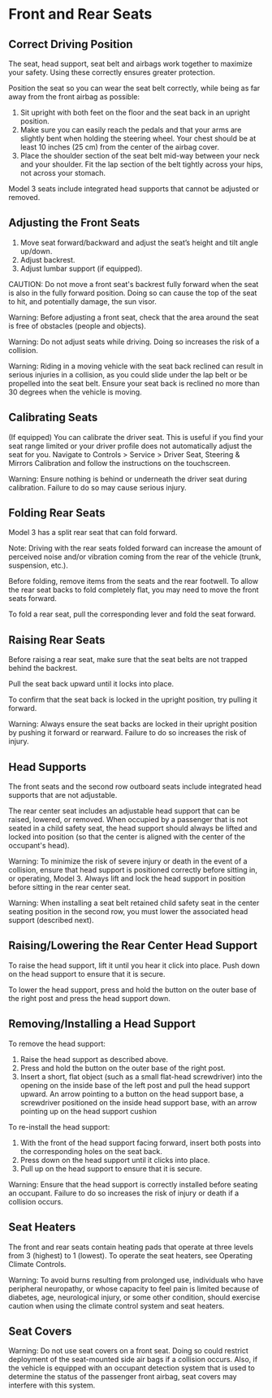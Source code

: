 # Front and Rear Seats

## Correct Driving Position

The seat, head support, seat belt and airbags work together to maximize your safety. Using these correctly ensures greater protection.

Position the seat so you can wear the seat belt correctly, while being as far away from the front airbag as possible:
1. Sit upright with both feet on the floor and the seat back in an upright position.
2. Make sure you can easily reach the pedals and that your arms are slightly bent when holding the steering wheel. Your chest should be at least 10 inches (25 cm) from the center of the airbag cover.
3. Place the shoulder section of the seat belt mid-way between your neck and your shoulder. Fit the lap section of the belt tightly across your hips, not across your stomach.

Model 3 seats include integrated head supports that cannot be adjusted or removed.


## Adjusting the Front Seats

1. Move seat forward/backward and adjust the seat’s height and tilt angle up/down.
2. Adjust backrest.
3. Adjust lumbar support (if equipped).

CAUTION: Do not move a front seat's backrest fully forward when the seat is also in the fully forward position. Doing so can cause the top of the seat to hit, and potentially damage, the sun visor.

Warning: Before adjusting a front seat, check that the area around the seat is free of obstacles (people and objects).

Warning: Do not adjust seats while driving. Doing so increases the risk of a collision.

Warning: Riding in a moving vehicle with the seat back reclined can result in serious injuries in a collision, as you could slide under the lap belt or be propelled into the seat belt. Ensure your seat back is reclined no more than 30 degrees when the vehicle is moving.


## Calibrating Seats

(If equipped) You can calibrate the driver seat. This is useful if you find your seat range limited or your driver profile does not automatically adjust the seat for you. Navigate to Controls > Service > Driver Seat, Steering & Mirrors Calibration and follow the instructions on the touchscreen.

Warning: Ensure nothing is behind or underneath the driver seat during calibration. Failure to do so may cause serious injury.


## Folding Rear Seats

Model 3 has a split rear seat that can fold forward.

Note: Driving with the rear seats folded forward can increase the amount of perceived noise and/or vibration coming from the rear of the vehicle (trunk, suspension, etc.).

Before folding, remove items from the seats and the rear footwell. To allow the rear seat backs to fold completely flat, you may need to move the front seats forward.

To fold a rear seat, pull the corresponding lever and fold the seat forward.


## Raising Rear Seats

Before raising a rear seat, make sure that the seat belts are not trapped behind the backrest.

Pull the seat back upward until it locks into place.

To confirm that the seat back is locked in the upright position, try pulling it forward.

Warning: Always ensure the seat backs are locked in their upright position by pushing it forward or rearward. Failure to do so increases the risk of injury.


## Head Supports

The front seats and the second row outboard seats include integrated head supports that are not adjustable.

The rear center seat includes an adjustable head support that can be raised, lowered, or removed. When occupied by a passenger that is not seated in a child safety seat, the head support should always be lifted and locked into position (so that the center is aligned with the center of the occupant's head).

Warning: To minimize the risk of severe injury or death in the event of a collision, ensure that head support is positioned correctly before sitting in, or operating, Model 3. Always lift and lock the head support in position before sitting in the rear center seat.

Warning: When installing a seat belt retained child safety seat in the center seating position in the second row, you must lower the associated head support (described next).


## Raising/Lowering the Rear Center Head Support

To raise the head support, lift it until you hear it click into place. Push down on the head support to ensure that it is secure.

To lower the head support, press and hold the button on the outer base of the right post and press the head support down.


## Removing/Installing a Head Support

To remove the head support:
1. Raise the head support as described above.
2. Press and hold the button on the outer base of the right post.
3. Insert a short, flat object (such as a small flat-head screwdriver) into the opening on the inside base of the left post and pull the head support upward.
An arrow pointing to a button on the head support base, a screwdriver positioned on the inside head support base, with an arrow pointing up on the head support cushion

To re-install the head support:
1. With the front of the head support facing forward, insert both posts into the corresponding holes on the seat back.
2. Press down on the head support until it clicks into place.
3. Pull up on the head support to ensure that it is secure.

Warning: Ensure that the head support is correctly installed before seating an occupant. Failure to do so increases the risk of injury or death if a collision occurs.


## Seat Heaters

The front and rear seats contain heating pads that operate at three levels from 3 (highest) to 1 (lowest). To operate the seat heaters, see Operating Climate Controls.

Warning: To avoid burns resulting from prolonged use, individuals who have peripheral neuropathy, or whose capacity to feel pain is limited because of diabetes, age, neurological injury, or some other condition, should exercise caution when using the climate control system and seat heaters.


## Seat Covers

Warning: Do not use seat covers on a front seat. Doing so could restrict deployment of the seat-mounted side air bags if a collision occurs. Also, if the vehicle is equipped with an occupant detection system that is used to determine the status of the passenger front airbag, seat covers may interfere with this system.
